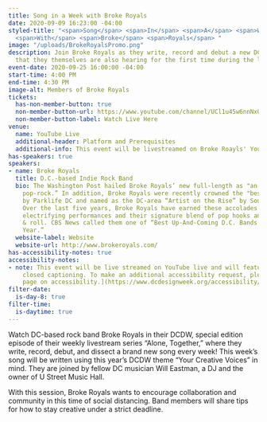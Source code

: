 ```yaml
---
title: Song in a Week with Broke Royals
date: 2020-09-09 16:23:00 -04:00
styled-title: "<span>Song</span> <span>In</span> <span>A</span> <span>Week</span>
  <span>With</span> <span>Broke</span> <span>Royals</span> "
image: "/uploads/BrokeRoyalsPromo.png"
description: Join Broke Royals as they write, record and debut a new DCDW-themed song
  that they themselves are also hearing for the first time during the livestream!
event-date: 2020-09-25 16:00:00 -04:00
start-time: 4:00 PM
end-time: 4:30 PM
image-alt: Members of Broke Royals
tickets:
  has-non-member-button: true
  non-member-button-url: https://www.youtube.com/channel/UCl1u45w6nnNxGNmLxyYM_6Q
  non-member-button-label: Watch Live Here
venue:
  name: YouTube Live
  additional-header: Platform and Prerequisites
  additional-info: This event will be livestreamed on Broke Roayls' YouTube page.
has-speakers: true
speakers:
- name: Broke Royals
  title: D.C.-based Indie Rock Band
  bio: The Washington Post hailed Broke Royals’ new full-length as "an album of pristine
    pop-rock.” In addition, Broke Royals were recently crowned the "best band in DC"
    by Parklife DC and named as the DC-area “Artist on the Rise” by Southwest Airlines.
    Over the last five years, Broke Royals have earned these accolades through countless
    electrifying performances and their signature blend of pop hooks and premium rock
    & roll. CBS News called them one of “Best Up-And-Coming D.C. Bands to See this
    Year.”
  website-label: Website
  website-url: http://www.brokeroyals.com/
has-accessibility-notes: true
accessibility-notes:
- note: This event will be live streamed on YouTube live and will featured automated
    closed captioning. To make an additional accessibility request, please visit [our
    page on accessibility.](https://www.dcdesignweek.org/accessibility/)
filter-date:
  is-day-8: true
filter-time:
  is-daytime: true
---
```


Watch DC-based rock band Broke Royals in their DCDW, special edition episode of their weekly livestream series “Alone, Together,” where they write, record, debut, and dissect a brand new song every week! This week’s song will be written using this year’s DCDW theme “Your Creative Voices” in mind. They are joined by fellow DC musician Will Eastman, a DJ and the owner of U Street Music Hall.

With this session, Broke Royals wants to encourage collaboration and community in this time of social distancing. Band members will share tips for how to stay creative under a strict deadline.